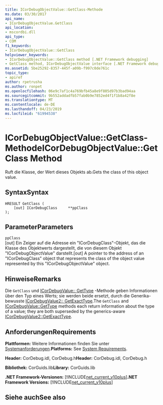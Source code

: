 ```yaml
---
title: ICorDebugObjectValue::GetClass-Methode
ms.date: 03/30/2017
api_name:
- ICorDebugObjectValue.GetClass
api_location:
- mscordbi.dll
api_type:
- COM
f1_keywords:
- ICorDebugObjectValue::GetClass
helpviewer_keywords:
- ICorDebugObjectValue::GetClass method [.NET Framework debugging]
- GetClass method, ICorDebugObjectValue interface [.NET Framework debugging]
ms.assetid: 5be25292-8357-445f-a09b-f997c0de761c
topic_type:
- apiref
author: rpetrusha
ms.author: ronpet
ms.openlocfilehash: 06e9c7af1c4a769bfb45a8e9f805d97b3bad94aa
ms.sourcegitcommit: 9b552addadfb57fab0b9e7852ed4f1f1b8a42f8e
ms.translationtype: MT
ms.contentlocale: de-DE
ms.lasthandoff: 04/23/2019
ms.locfileid: "61994538"
---
```

# <a name="icordebugobjectvaluegetclass-method"></a><span data-ttu-id="b4352-102">ICorDebugObjectValue::GetClass-Methode</span><span class="sxs-lookup"><span data-stu-id="b4352-102">ICorDebugObjectValue::GetClass Method</span></span>
<span data-ttu-id="b4352-103">Ruft die Klasse, der Wert dieses Objekts ab.</span><span class="sxs-lookup"><span data-stu-id="b4352-103">Gets the class of this object value.</span></span>  
  
## <a name="syntax"></a><span data-ttu-id="b4352-104">Syntax</span><span class="sxs-lookup"><span data-stu-id="b4352-104">Syntax</span></span>  
  
```  
HRESULT GetClass (  
    [out] ICorDebugClass     **ppClass  
);  
```  
  
## <a name="parameters"></a><span data-ttu-id="b4352-105">Parameter</span><span class="sxs-lookup"><span data-stu-id="b4352-105">Parameters</span></span>  
 `ppClass`  
 <span data-ttu-id="b4352-106">[out] Ein Zeiger auf die Adresse ein "ICorDebugClass"-Objekt, das die Klasse des Objektwerts dargestellt, die von diesem Objekt "ICorDebugObjectValue" darstellt.</span><span class="sxs-lookup"><span data-stu-id="b4352-106">[out] A pointer to the address of an "ICorDebugClass" object that represents the class of the object value represented by this "ICorDebugObjectValue" object.</span></span>  
  
## <a name="remarks"></a><span data-ttu-id="b4352-107">Hinweise</span><span class="sxs-lookup"><span data-stu-id="b4352-107">Remarks</span></span>  
 <span data-ttu-id="b4352-108">Die `GetClass` und [ICorDebugValue:: GetType](../../../../docs/framework/unmanaged-api/debugging/icordebugvalue-gettype-method.md) -Methode geben Informationen über den Typ eines Werts; sie werden beide ersetzt, durch die Generika-bewusste [ICorDebugValue2:: GetExactType](../../../../docs/framework/unmanaged-api/debugging/icordebugvalue2-getexacttype-method.md).</span><span class="sxs-lookup"><span data-stu-id="b4352-108">The `GetClass` and [ICorDebugValue::GetType](../../../../docs/framework/unmanaged-api/debugging/icordebugvalue-gettype-method.md) methods each return information about the type of a value; they are both superseded by the generics-aware [ICorDebugValue2::GetExactType](../../../../docs/framework/unmanaged-api/debugging/icordebugvalue2-getexacttype-method.md).</span></span>  
  
## <a name="requirements"></a><span data-ttu-id="b4352-109">Anforderungen</span><span class="sxs-lookup"><span data-stu-id="b4352-109">Requirements</span></span>  
 <span data-ttu-id="b4352-110">**Plattformen:** Weitere Informationen finden Sie unter [Systemanforderungen](../../../../docs/framework/get-started/system-requirements.md).</span><span class="sxs-lookup"><span data-stu-id="b4352-110">**Platforms:** See [System Requirements](../../../../docs/framework/get-started/system-requirements.md).</span></span>  
  
 <span data-ttu-id="b4352-111">**Header:** CorDebug.idl, CorDebug.h</span><span class="sxs-lookup"><span data-stu-id="b4352-111">**Header:** CorDebug.idl, CorDebug.h</span></span>  
  
 <span data-ttu-id="b4352-112">**Bibliothek:** CorGuids.lib</span><span class="sxs-lookup"><span data-stu-id="b4352-112">**Library:** CorGuids.lib</span></span>  
  
 <span data-ttu-id="b4352-113">**.NET Framework-Versionen:** [!INCLUDE[net_current_v10plus](../../../../includes/net-current-v10plus-md.md)]</span><span class="sxs-lookup"><span data-stu-id="b4352-113">**.NET Framework Versions:** [!INCLUDE[net_current_v10plus](../../../../includes/net-current-v10plus-md.md)]</span></span>  
  
## <a name="see-also"></a><span data-ttu-id="b4352-114">Siehe auch</span><span class="sxs-lookup"><span data-stu-id="b4352-114">See also</span></span>
